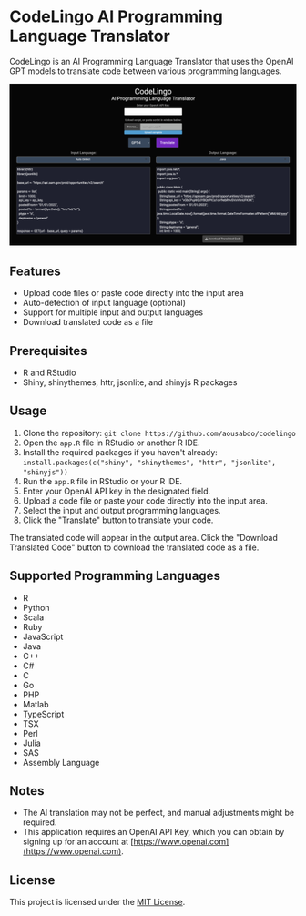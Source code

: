 # CodeLingo AI Programming Language Translator

CodeLingo is an AI Programming Language Translator that uses the OpenAI GPT models to translate code between various programming languages.

![CodeLingo Screenshot](codeLingo_screenshot.png)

## Features

- Upload code files or paste code directly into the input area
- Auto-detection of input language (optional)
- Support for multiple input and output languages
- Download translated code as a file

## Prerequisites

- R and RStudio
- Shiny, shinythemes, httr, jsonlite, and shinyjs R packages

## Usage

1. Clone the repository:
   `git clone https://github.com/aousabdo/codelingo`
2. Open the `app.R` file in RStudio or another R IDE.
3. Install the required packages if you haven't already: 
    `install.packages(c("shiny", "shinythemes", "httr", "jsonlite", "shinyjs"))`
4. Run the `app.R` file in RStudio or your R IDE.
5. Enter your OpenAI API key in the designated field.
6. Upload a code file or paste your code directly into the input area.
7. Select the input and output programming languages.
8. Click the "Translate" button to translate your code.

The translated code will appear in the output area. Click the "Download Translated Code" button to download the translated code as a file.

## Supported Programming Languages
- R
- Python
- Scala
- Ruby
- JavaScript
- Java
- C++
- C#
- C
- Go
- PHP
- Matlab
- TypeScript
- TSX
- Perl
- Julia
- SAS
- Assembly Language

## Notes
- The AI translation may not be perfect, and manual adjustments might be required.
- This application requires an OpenAI API Key, which you can obtain by signing up for an account at [https://www.openai.com](https://www.openai.com).

## License

This project is licensed under the [MIT License](https://github.com/git/git-scm.com/blob/main/MIT-LICENSE.txt).

